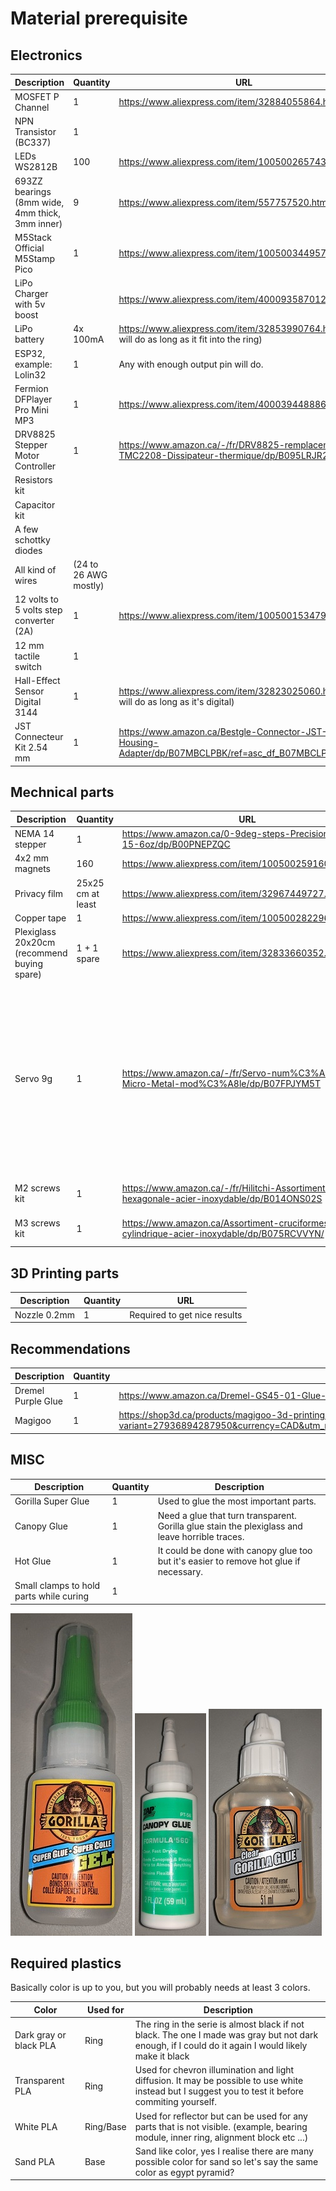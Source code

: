 # Material prerequisite

## Electronics

| Description | Quantity | URL 
|---|---|---|
| MOSFET P Channel | 1 | https://www.aliexpress.com/item/32884055864.html |
| NPN Transistor (BC337) | 1 |  |
| LEDs WS2812B | 100 | https://www.aliexpress.com/item/1005002657432751.html |
| 693ZZ bearings (8mm wide, 4mm thick, 3mm inner)  | 9 |  https://www.aliexpress.com/item/557757520.html |
| M5Stack Official M5Stamp Pico | 1 |  https://www.aliexpress.com/item/1005003449579749.html |
| LiPo Charger with 5v boost |   | https://www.aliexpress.com/item/4000935870120.html |
| LiPo battery | 4x 100mA  | https://www.aliexpress.com/item/32853990764.html (any will do as long as it fit into the ring) |
| ESP32, example: Lolin32 | 1 | Any with enough output pin will do. |
| Fermion DFPlayer Pro Mini MP3 | 1 | https://www.aliexpress.com/item/4000394488862.html |
| DRV8825 Stepper Motor Controller | 1 | https://www.amazon.ca/-/fr/DRV8825-remplacement-TMC2208-Dissipateur-thermique/dp/B095LRJR2S |
| Resistors kit | |
| Capacitor kit | |
| A few schottky diodes | |
| All kind of wires | (24 to 26 AWG mostly) |
| 12 volts to 5 volts step converter (2A) | 1 | https://www.aliexpress.com/item/1005001534795169.html
| 12 mm tactile switch | 1 | 
| Hall-Effect Sensor Digital 3144 | 1 | https://www.aliexpress.com/item/32823025060.html (Any will do as long as it's digital)
| JST Connecteur Kit 2.54 mm | 1 | https://www.amazon.ca/Bestgle-Connector-JST-XHP-Housing-Adapter/dp/B07MBCLPBK/ref=asc_df_B07MBCLPBK/

## Mechnical parts

| Description | Quantity | URL |Comments
|---|---|---|---|
| NEMA 14 stepper | 1 | https://www.amazon.ca/0-9deg-steps-Precision-Stepper-15-6oz/dp/B00PNEPZQC
| 4x2 mm magnets  | 160 | https://www.aliexpress.com/item/1005002591601630.html |
| Privacy film  | 25x25 cm at least | https://www.aliexpress.com/item/32967449727.html |
| Copper tape  | 1 | https://www.aliexpress.com/item/1005002822966859.html |
| Plexiglass 20x20cm (recommend buying spare)  | 1 + 1 spare | https://www.aliexpress.com/item/32833660352.html |
| Servo 9g | 1 | https://www.amazon.ca/-/fr/Servo-num%C3%A9rique-Micro-Metal-mod%C3%A8le/dp/B07FPJYM5T | I tried cheap one but they proved to be problematic, one died suddently and the other draw too much current sometime. You may have to invest in something better.
| M2 screws kit | 1 | https://www.amazon.ca/-/fr/Hilitchi-Assortiment-hexagonale-acier-inoxydable/dp/B014ONS02S | You needs several lengths
| M3 screws kit | 1 | https://www.amazon.ca/Assortiment-cruciformes-cylindrique-acier-inoxydable/dp/B075RCVVYN/ | You needs several lengths

## 3D Printing parts

| Description | Quantity | URL
|---|---|---|
| Nozzle 0.2mm | 1 | Required to get nice results

## Recommendations

| Description | Quantity | URL
|---|---|---|
| Dremel Purple Glue | 1 | https://www.amazon.ca/Dremel-GS45-01-Glue-Sticks/dp/B077FVQ3DX
| Magigoo | 1 | https://shop3d.ca/products/magigoo-3d-printing-adhesive-50ml?variant=27936894287950&currency=CAD&utm_medium=product_sync&utm_source=google&utm_content=sag_organic&utm_campaign=sag_organic

## MISC

| Description | Quantity | Description
|---|---|---|
| Gorilla Super Glue | 1 | Used to glue the most important parts.
| Canopy Glue | 1 | Need a glue that turn transparent. Gorilla glue stain the plexiglass and leave horrible traces.
| Hot Glue | 1 | It could be done with canopy glue too but it's easier to remove hot glue if necessary.
| Small clamps to hold parts while curing | 1 | 

![](./Assets/material_superglue.jpg) ![](./Assets/material_canopy_glue.jpg) ![](./Assets/material_gorillaglue.jpg)

## Required plastics

Basically color is up to you, but you will probably needs at least 3 colors.

| Color | Used for | Description
|---|---|---|
| Dark gray or black PLA | Ring | The ring in the serie is almost black if not black. The one I made was gray but not dark enough, if I could do it again I would likely make it black |
| Transparent PLA | Ring | Used for chevron illumination and light diffusion. It may be possible to use white instead but I suggest you to test it before commiting yourself.
| White PLA | Ring/Base | Used for reflector but can be used for any parts that is not visible. (example, bearing module, inner ring, alignment block etc ...)
| Sand PLA | Base | Sand like color, yes I realise there are many possible color for sand so let's say the same color as egypt pyramid?
